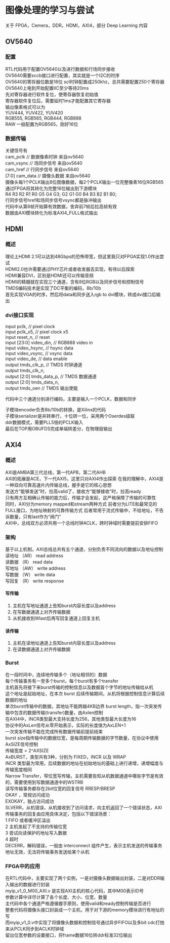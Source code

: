 # 图像处理的学习与尝试

关于 FPGA，Cemera，DDR，HDMI，AXI4，部分 Deep Learning 内容


## OV5640
### 配置  
RTL代码用于配置OV5640以及进行数据和行场同步接收  
OV5640需要sccb接口进行配置，其实就是一个I2C的时序  
OV5640的寄存器位数是16位
scl时钟配置成250khz，总共需要配置250个寄存器  
OV5640上电到开始配置IIC至少等待20ms  
先对寄存器进行软件复位，使寄存器恢复初始值  
寄存器软件复位后，需要延时1ms才能配置其它寄存器  
输出像素格式可以为  
YUV444, YUV422, YUV420  
RGB555, RGB565, RGB444, RGB888  
RAW 一般配置为RGB565，刚好16位  
### 数据传输
关键信号有  
          cam_pclk            // 数据像素时钟 来自ov5640  
          cam_vsync           // 场同步信号 来自ov5640  
          cam_href            // 行同步信号 来自ov5640  
 [7:0]    cam_data            // 摄像头数据 来自ov5640  
 摄像头每1个PCLK输出8位图像数据，每2个PCLK输出一位完整像素16位RGB565  
 通过FPGA将其转化为完整16位输出到下游模块  
 R4 R3 R2 R1 R0 G5 G4 G3; G2 G1 G0 B4 B3 B2 B1 B0;  
 行同步信号href和场同步信号vsync都是脉冲输出  
 代码中从第8帧开始算有效数据，舍弃前7帧后拉高帧有效  
 数据由AXI模块转化为标准AXI4_FULL格式输出  
 
## HDMI
### 概述
理论上HDMI 2.1可以达到48Gbps的恐怖带宽，但这里我只对FPGA实现1.0作出尝试  
HDMI2.0也许需要通过PHY芯片或者收发器去实现，有待以后探索  
HDMI兼容DVI，区别是HDMI还可以传输音频  
HDMI的精髓就在实现三个通道，含有8位RGB以及同步信号和控制信号  
TMDS编码技术是实现了DC平衡的编码，8b/10b  
首先实现VGA的时序，然后将data和同步送入rgb to dvi模块，转成dvi接口后输出  
### dvi接口实现
input        pclk,           // pixel clock  
input        pclk_x5,        // pixel clock x5  
input        reset_n,        // reset  
input [23:0] video_din,      // RGB888 video in  
input        video_hsync,    // hsync data  
input        video_vsync,    // vsync data  
input        video_de,       // data enable  
output       tmds_clk_p,    // TMDS 时钟通道  
output       tmds_clk_n,  
output [2:0] tmds_data_p,   // TMDS 数据通道  
output [2:0] tmds_data_n,  
output       tmds_oen       // TMDS 输出使能  

代码中三个通道分别进行编码，主要是输入一个PCLK，数据和同步  

子模块encoder负责8b/10b的转换，是Xilinx的代码  
子模块serializer是并转串行，十位转一位，采用两个Oserdes级联  
ddr数据模式，需要PLL5倍的PCLK输入  
最后在TOP用OBUFDS完成单端转差分，在物理层输出  

## AXI4
### 概述
AXI是AMBA第三代总线，第一代APB，第二代AHB  
AXI的拓展是ACE，下一代AXI5，这里只对AXI4作出探索
在我的理解中，AXI4是一种双向可靠高速片内传输总线，握手是它的核心思想  
发送方“能够发送”时，拉高valid了，接收方“能够接收”时，拉高ready  
只有两方互相确认传输的能力后，传输才会发起，这严格保障了传输的可靠性  
同时，AXI分为memory mapped和stream两种方式
前者分为LITE和最常见的FULL接口，为地址映射的可靠传输方式
后者常用于流式传输中，不给地址，不告诉数量，只有last作为“阀门”  
AXI中，总线双方必须共用一个总线时钟ACLK，跨时钟域时需要提前安排FIFO  
  
### 架构
基于以上机制，AXI总线总共有五个通道，分别负责不同流向的数据以及地址控制  
读地址 （AR） read address  
读数据 （R） read data  
写地址 （AW） write address  
写数据 （W） write data  
写回复 （R） write response  
#### 写传输
1. 主机在写地址通道上告知burst内容长度以及address
2. 在写数据通道上对齐传输数据
3. 从机接收到Wlast后再写回复通道上回复主机
#### 读传输
1. 主机在读地址通道上告知burst内容长度以及address
2. 在读数据通道上对齐传输数据
### Burst
在一段时间中，连续地传输多个（地址相邻的）数据  
每个传输事务有一至多个burst，每个burst有多个transfer  
主机首先将接下来burst传输的控制信息以及数据首个字节的地址传输给从机  
这个地址是起始地址，在本次 burst 后续传输期间，从机将根据控制信息计算后续数据的地址  
单次burst传输中的数据，其地址不能跨越4KB边界
burst length，指一次突发传输中包含的数据传输(transfer)数量，由Axlen控制  
在AXI4中，INCR类型最大支持长度为256，其他类型最大长度为16  
协议中的AxLen信号从零开始表示，实际的长度值为AxLEN+1  
一次突发传输不能在完成所有数据传输前提前结束  
burst size指传输中的数据位宽，是每周期传输数据的字节数量，在协议中使用AxSIZE信号控制  
传输宽度 = 2^AXSIZE  
AxBURST，类型共有3种，分别为 FIXED，INCR 以及 WRAP  
INCR 类型最为常用，后续数据的地址在初始地址的基础上进行递增，递增幅度与传输宽度相同  
Narrow Transfer，窄位宽写传输，主机需要告知从机数据通道中哪些字节是有效的，需要使用到写数据通道中的WSTRB  
读写传输事务都存在2bit位宽的回复信号 RRESP/BRESP  
OKAY ，常规访问成功  
EXOKAY，独占访问成功  
SLVERR，从机错误，从机接收到了访问请求，向主机返回了一个错误状态，AXI传输事务的回复由应用具体决定，包括以下错误场景：  
  1 FIFO 或者缓冲区溢出  
  2 主机发起了不支持的传输位宽  
  3 尝试向读保护的地址写入数据  
  4 超时  
DECERR，解码错误，一般由 interconnect 组件产生，表示主机发送的传输事务地址无效，无法将传输事务发送给某个从机    
### FPGA中的应用
在RTL代码中，主要实现了两个实例，一是对摄像头数据输出封装，二是对DDR输入输出的数据进行封装  
myip_v1_0_M00_AXI.v 是实现AXI主机的核心代码，其中M00表示ID号  
参数计算中详尽计算了各个长度、大小、位宽、数量  
主代码中各个通道严格遵循握手原则，使用valid和ready控制传输是否进行  
整套代码将摄像头接口封装成一个主机，用于对下游的memory模块进行有地址的写  
而myip_v1_0.v中实现了将摄像头数据和控制信号通过异步FIFO以及多bit cdc打拍来从PCLK同步到ACLK时钟域  
留出位宽参数的设置接口，将frame数据16位转ddr标准32位输出  
  























